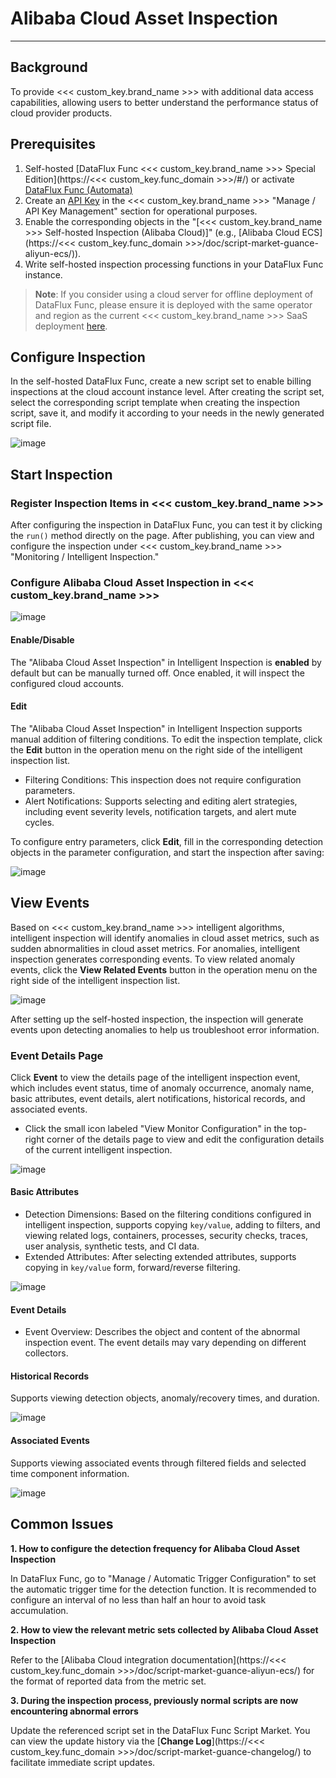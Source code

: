 # Alibaba Cloud Asset Inspection
---

## Background

To provide <<< custom_key.brand_name >>> with additional data access capabilities, allowing users to better understand the performance status of cloud provider products.

## Prerequisites

1. Self-hosted [DataFlux Func <<< custom_key.brand_name >>> Special Edition](https://<<< custom_key.func_domain >>>/#/) or activate [DataFlux Func (Automata)](../../dataflux-func/index.md)
3. Create an [API Key](../../management/api-key/open-api.md) in the <<< custom_key.brand_name >>> "Manage / API Key Management" section for operational purposes.
5. Enable the corresponding objects in the "[<<< custom_key.brand_name >>> Self-hosted Inspection (Alibaba Cloud)]" (e.g., [Alibaba Cloud ECS](https://<<< custom_key.func_domain >>>/doc/script-market-guance-aliyun-ecs/)).
7. Write self-hosted inspection processing functions in your DataFlux Func instance.

> **Note**: If you consider using a cloud server for offline deployment of DataFlux Func, please ensure it is deployed with the same operator and region as the current <<< custom_key.brand_name >>> SaaS deployment [here](../../../getting-started/necessary-for-beginners/select-site/).

## Configure Inspection

In the self-hosted DataFlux Func, create a new script set to enable billing inspections at the cloud account instance level. After creating the script set, select the corresponding script template when creating the inspection script, save it, and modify it according to your needs in the newly generated script file.

![image](../img/cloudasset11.png)

## Start Inspection

### Register Inspection Items in <<< custom_key.brand_name >>>

After configuring the inspection in DataFlux Func, you can test it by clicking the `run()` method directly on the page. After publishing, you can view and configure the inspection under <<< custom_key.brand_name >>> "Monitoring / Intelligent Inspection."

### Configure Alibaba Cloud Asset Inspection in <<< custom_key.brand_name >>>

![image](../img/cloudasset01.png)

#### Enable/Disable

The "Alibaba Cloud Asset Inspection" in Intelligent Inspection is **enabled** by default but can be manually turned off. Once enabled, it will inspect the configured cloud accounts.

#### Edit

The "Alibaba Cloud Asset Inspection" in Intelligent Inspection supports manual addition of filtering conditions. To edit the inspection template, click the **Edit** button in the operation menu on the right side of the intelligent inspection list.

* Filtering Conditions: This inspection does not require configuration parameters.
* Alert Notifications: Supports selecting and editing alert strategies, including event severity levels, notification targets, and alert mute cycles.

To configure entry parameters, click **Edit**, fill in the corresponding detection objects in the parameter configuration, and start the inspection after saving:

![image](../img/cloudasset02.png)

## View Events

Based on <<< custom_key.brand_name >>> intelligent algorithms, intelligent inspection will identify anomalies in cloud asset metrics, such as sudden abnormalities in cloud asset metrics. For anomalies, intelligent inspection generates corresponding events. To view related anomaly events, click the **View Related Events** button in the operation menu on the right side of the intelligent inspection list.

![image](../img/cloudasset03.png)

After setting up the self-hosted inspection, the inspection will generate events upon detecting anomalies to help us troubleshoot error information.

### Event Details Page
Click **Event** to view the details page of the intelligent inspection event, which includes event status, time of anomaly occurrence, anomaly name, basic attributes, event details, alert notifications, historical records, and associated events.

* Click the small icon labeled "View Monitor Configuration" in the top-right corner of the details page to view and edit the configuration details of the current intelligent inspection.

![image](../img/cloudasset04.png)

#### Basic Attributes

* Detection Dimensions: Based on the filtering conditions configured in intelligent inspection, supports copying `key/value`, adding to filters, and viewing related logs, containers, processes, security checks, traces, user analysis, synthetic tests, and CI data.
* Extended Attributes: After selecting extended attributes, supports copying in `key/value` form, forward/reverse filtering.

![image](../img/cloudasset05.png)

#### Event Details

- Event Overview: Describes the object and content of the abnormal inspection event. The event details may vary depending on different collectors.

#### Historical Records
Supports viewing detection objects, anomaly/recovery times, and duration.

![image](../img/cloudasset06.png)

#### Associated Events
Supports viewing associated events through filtered fields and selected time component information.

![image](../img/cloudasset07.png)


## Common Issues
**1. How to configure the detection frequency for Alibaba Cloud Asset Inspection**

In DataFlux Func, go to "Manage / Automatic Trigger Configuration" to set the automatic trigger time for the detection function. It is recommended to configure an interval of no less than half an hour to avoid task accumulation.

**2. How to view the relevant metric sets collected by Alibaba Cloud Asset Inspection**

Refer to the [Alibaba Cloud integration documentation](https://<<< custom_key.func_domain >>>/doc/script-market-guance-aliyun-ecs/) for the format of reported data from the metric set.

**3. During the inspection process, previously normal scripts are now encountering abnormal errors**

Update the referenced script set in the DataFlux Func Script Market. You can view the update history via the [**Change Log**](https://<<< custom_key.func_domain >>>/doc/script-market-guance-changelog/) to facilitate immediate script updates.